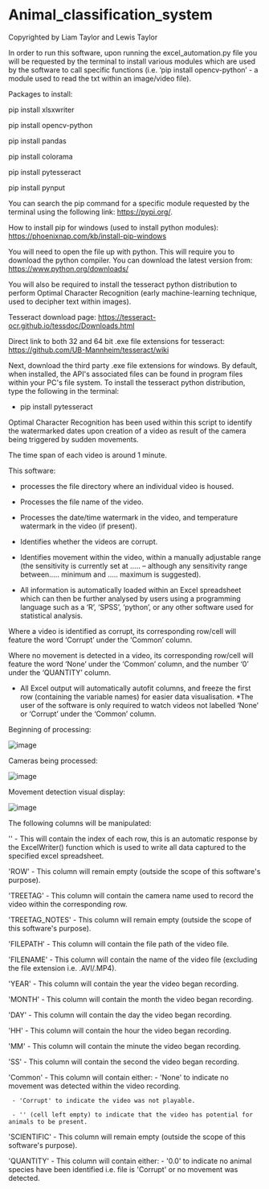 # Animal_classification_system

Copyrighted by Liam Taylor and Lewis Taylor

In order to run this software, upon running the excel_automation.py file you will be requested by the terminal to install various modules which are used by the software to call specific functions (i.e. ‘pip install opencv-python’ - a module used to read the txt within an image/video file).

Packages to install: 

pip install xlsxwriter

pip install opencv-python

pip install pandas 

pip install colorama

pip install pytesseract

pip install pynput

You can search the pip command for a specific module requested by the terminal using the following link: https://pypi.org/.

How to install pip for windows (used to install python modules):
https://phoenixnap.com/kb/install-pip-windows

You will need to open the file up with python. This will require you to download the python compiler. You can download the latest version from: https://www.python.org/downloads/

You will also be required to install the tesseract python distribution to perform Optimal Character Recognition (early machine-learning technique, used to decipher text within images).

Tesseract download page: https://tesseract-ocr.github.io/tessdoc/Downloads.html

Direct link to both 32 and 64 bit .exe file extensions for tesseract: https://github.com/UB-Mannheim/tesseract/wiki

Next, download the third party .exe file extensions for windows. By default, when installed, the API's associated files can be found in program files within your PC's file system. To install the tesseract python distribution, type the following in the terminal: 
- pip install pytesseract

Optimal Character Recognition has been used within this script to identify the watermarked dates upon creation of a video as result of the camera being triggered by sudden movements.

The time span of each video is around 1 minute.

This software:
-	processes the file directory where an individual video is housed.

-	Processes the file name of the video.

-	Processes the date/time watermark in the video, and temperature watermark in the video (if present).

-	Identifies whether the videos are corrupt. 

-	Identifies movement within the video, within a manually adjustable range (the sensitivity is currently set at ….. – although any   sensitivity range between….. minimum and ….. maximum is suggested).

-	 All information is automatically loaded within an Excel spreadsheet which can then be further analysed by users using a programming language such as a ‘R’, ‘SPSS’, ‘python’, or any other software used for statistical analysis. 

Where a video is identified as corrupt, its corresponding row/cell will feature the word ‘Corrupt’ under the ‘Common’ column. 

Where no movement is detected in a video, its corresponding row/cell will feature the word ‘None’ under the ‘Common’ column, and the number ‘0’ under the ‘QUANTITY’ column.

-	All Excel output will automatically autofit columns, and freeze the first row (containing the variable names) for easier data visualisation. 
*The user of the software is only required to watch videos not labelled ‘None’ or ‘Corrupt’ under the ‘Common’ column.


Beginning of processing:
    
![image](https://user-images.githubusercontent.com/65728188/189197015-9a32f172-2cf3-43b0-b025-949a18474058.png)

Cameras being processed: 
   
![image](https://user-images.githubusercontent.com/65728188/189197192-0d005c91-2d51-4003-879e-195c9fab3a27.png)

Movement detection visual display: 
     
![image](https://user-images.githubusercontent.com/65728188/189197318-4e5ea4db-d04c-47b0-bff2-4d4ff84315a1.png)

The following columns will be manipulated:

'' - This will contain the index of each row, this is an automatic response by the ExcelWriter() function which is used to write all data captured to the specified excel spreadsheet.

'ROW' - This column will remain empty (outside the scope of this software's purpose).

'TREETAG' - This column will contain the camera name used to record the video within the corresponding row.

'TREETAG_NOTES' - This column will remain empty (outside the scope of this software's purpose).

'FILEPATH' - This column will contain the file path of the video file.

'FILENAME' - This column will contain the name of the video file (excluding the file extension i.e. .AVI/.MP4).

'YEAR' - This column will contain the year the video began recording.

'MONTH' - This column will contain the month the video began recording.

'DAY' - This column will contain the day the video began recording.

'HH' - This column will contain the hour the video began recording.

'MM' - This column will contain the minute the video began recording.

'SS' - This column will contain the second the video began recording.

'Common' - This column will contain either:
     - 'None' to indicate no movement was detected within the video recording. 

     - 'Corrupt' to indicate the video was not playable. 

     - '' (cell left empty) to indicate that the video has potential for animals to be present.

'SCIENTIFIC' - This column will remain empty (outside the scope of this software's purpose).

'QUANTITY' - This column will contain either:
       - '0.0' to indicate no animal species have been identified i.e. file is 'Corrupt' or
          no movement was detected.
